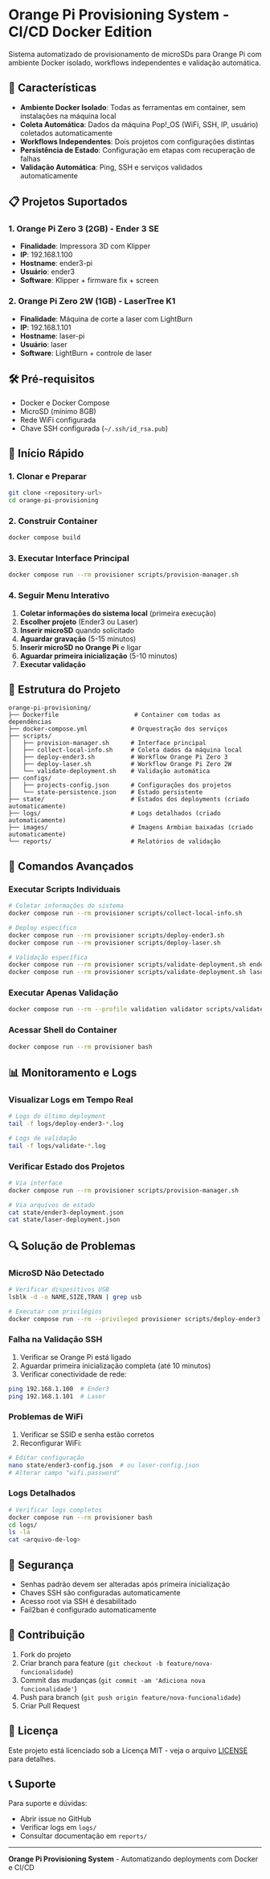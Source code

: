 
# Orange Pi Provisioning System - CI/CD Docker Edition

Sistema automatizado de provisionamento de microSDs para Orange Pi com ambiente Docker isolado, workflows independentes e validação automática.

## 🚀 Características

- **Ambiente Docker Isolado**: Todas as ferramentas em container, sem instalações na máquina local
- **Coleta Automática**: Dados da máquina Pop!_OS (WiFi, SSH, IP, usuário) coletados automaticamente
- **Workflows Independentes**: Dois projetos com configurações distintas
- **Persistência de Estado**: Configuração em etapas com recuperação de falhas
- **Validação Automática**: Ping, SSH e serviços validados automaticamente

## 📋 Projetos Suportados

### 1. Orange Pi Zero 3 (2GB) - Ender 3 SE
- **Finalidade**: Impressora 3D com Klipper
- **IP**: 192.168.1.100
- **Hostname**: ender3-pi
- **Usuário**: ender3
- **Software**: Klipper + firmware fix + screen

### 2. Orange Pi Zero 2W (1GB) - LaserTree K1
- **Finalidade**: Máquina de corte a laser com LightBurn
- **IP**: 192.168.1.101
- **Hostname**: laser-pi
- **Usuário**: laser
- **Software**: LightBurn + controle de laser

## 🛠️ Pré-requisitos

- Docker e Docker Compose
- MicroSD (mínimo 8GB)
- Rede WiFi configurada
- Chave SSH configurada (`~/.ssh/id_rsa.pub`)

## 🚀 Início Rápido

### 1. Clonar e Preparar

```bash
git clone <repository-url>
cd orange-pi-provisioning
```

### 2. Construir Container

```bash
docker compose build
```

### 3. Executar Interface Principal

```bash
docker compose run --rm provisioner scripts/provision-manager.sh
```

### 4. Seguir Menu Interativo

1. **Coletar informações do sistema local** (primeira execução)
2. **Escolher projeto** (Ender3 ou Laser)
3. **Inserir microSD** quando solicitado
4. **Aguardar gravação** (5-15 minutos)
5. **Inserir microSD no Orange Pi** e ligar
6. **Aguardar primeira inicialização** (5-10 minutos)
7. **Executar validação**

## 📁 Estrutura do Projeto

```
orange-pi-provisioning/
├── Dockerfile                     # Container com todas as dependências
├── docker-compose.yml            # Orquestração dos serviços
├── scripts/
│   ├── provision-manager.sh      # Interface principal
│   ├── collect-local-info.sh     # Coleta dados da máquina local
│   ├── deploy-ender3.sh          # Workflow Orange Pi Zero 3
│   ├── deploy-laser.sh           # Workflow Orange Pi Zero 2W
│   └── validate-deployment.sh    # Validação automática
├── configs/
│   ├── projects-config.json      # Configurações dos projetos
│   └── state-persistence.json    # Estado persistente
├── state/                        # Estados dos deployments (criado automaticamente)
├── logs/                         # Logs detalhados (criado automaticamente)
├── images/                       # Imagens Armbian baixadas (criado automaticamente)
└── reports/                      # Relatórios de validação
```

## 🔧 Comandos Avançados

### Executar Scripts Individuais

```bash
# Coletar informações do sistema
docker compose run --rm provisioner scripts/collect-local-info.sh

# Deploy específico
docker compose run --rm provisioner scripts/deploy-ender3.sh
docker compose run --rm provisioner scripts/deploy-laser.sh

# Validação específica
docker compose run --rm provisioner scripts/validate-deployment.sh ender3
docker compose run --rm provisioner scripts/validate-deployment.sh laser
```

### Executar Apenas Validação

```bash
docker compose run --rm --profile validation validator scripts/validate-deployment.sh ender3
```

### Acessar Shell do Container

```bash
docker compose run --rm provisioner bash
```

## 📊 Monitoramento e Logs

### Visualizar Logs em Tempo Real

```bash
# Logs do último deployment
tail -f logs/deploy-ender3-*.log

# Logs de validação
tail -f logs/validate-*.log
```

### Verificar Estado dos Projetos

```bash
# Via interface
docker compose run --rm provisioner scripts/provision-manager.sh

# Via arquivos de estado
cat state/ender3-deployment.json
cat state/laser-deployment.json
```

## 🔍 Solução de Problemas

### MicroSD Não Detectado

```bash
# Verificar dispositivos USB
lsblk -d -o NAME,SIZE,TRAN | grep usb

# Executar com privilégios
docker compose run --rm --privileged provisioner scripts/deploy-ender3.sh
```

### Falha na Validação SSH

1. Verificar se Orange Pi está ligado
2. Aguardar primeira inicialização completa (até 10 minutos)
3. Verificar conectividade de rede:

```bash
ping 192.168.1.100  # Ender3
ping 192.168.1.101  # Laser
```

### Problemas de WiFi

1. Verificar se SSID e senha estão corretos
2. Reconfigurar WiFi:

```bash
# Editar configuração
nano state/ender3-config.json  # ou laser-config.json
# Alterar campo "wifi.password"
```

### Logs Detalhados

```bash
# Verificar logs completos
docker compose run --rm provisioner bash
cd logs/
ls -la
cat <arquivo-de-log>
```

## 🔐 Segurança

- Senhas padrão devem ser alteradas após primeira inicialização
- Chaves SSH são configuradas automaticamente
- Acesso root via SSH é desabilitado
- Fail2ban é configurado automaticamente

## 🤝 Contribuição

1. Fork do projeto
2. Criar branch para feature (`git checkout -b feature/nova-funcionalidade`)
3. Commit das mudanças (`git commit -am 'Adiciona nova funcionalidade'`)
4. Push para branch (`git push origin feature/nova-funcionalidade`)
5. Criar Pull Request

## 📄 Licença

Este projeto está licenciado sob a Licença MIT - veja o arquivo [LICENSE](LICENSE) para detalhes.

## 📞 Suporte

Para suporte e dúvidas:
- Abrir issue no GitHub
- Verificar logs em `logs/`
- Consultar documentação em `reports/`

---

**Orange Pi Provisioning System** - Automatizando deployments com Docker e CI/CD
